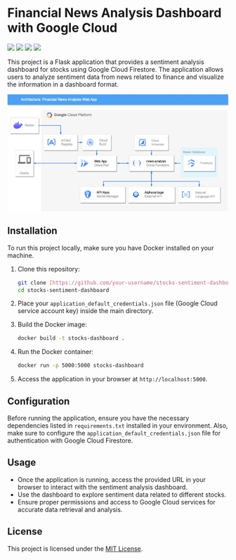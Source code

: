 # Financial News Analysis Dashboard with Google Cloud

[<img src="https://img.shields.io/badge/Flask-000000?style=for-the-badge&logo=flask&logoColor=white"/>](https://flask.palletsprojects.com/en/) [<img src="https://img.shields.io/badge/Docker-2CA5E0?style=for-the-badge&logo=docker&logoColor=white"/>](https://hub.docker.com/r/tadeop/financial-news-dashboard)
[<img src="https://img.shields.io/badge/Google_Cloud-4285F4?style=for-the-badge&logo=google-cloud&logoColor=white"/>](https://img.shields.io/badge/Google_Cloud-4285F4?style=for-the-badge&logo=google-cloud&logoColor=white)
[<img src="https://img.shields.io/badge/LinkedIn-0077B5?style=for-the-badge&logo=linkedin&logoColor=white"/>](https://www.linkedin.com/in/tadeo-deluca/)

This project is a Flask application that provides a sentiment analysis dashboard for stocks using Google Cloud Firestore. The application allows users to analyze sentiment data from news related to finance and visualize the information in a dashboard format.

<div align="center">
  <img src="app/static/stocks-dashboard-flow.jpg" alt="Financial News Analysis Architecture">
</div>

## Installation

To run this project locally, make sure you have Docker installed on your machine.

1. Clone this repository:

    ```bash
    git clone [https://github.com/your-username/stocks-sentiment-dashboard.git](https://github.com/TadeopCreator/stocks-sentiment-dashboard.git)
    cd stocks-sentiment-dashboard
    ```

2. Place your `application_default_credentials.json` file (Google Cloud service account key) inside the main directory.

3. Build the Docker image:

    ```bash
    docker build -t stocks-dashboard .
    ```

4. Run the Docker container:

    ```bash
    docker run -p 5000:5000 stocks-dashboard
    ```

5. Access the application in your browser at `http://localhost:5000`.

## Configuration

Before running the application, ensure you have the necessary dependencies listed in `requirements.txt` installed in your environment. Also, make sure to configure the `application_default_credentials.json` file for authentication with Google Cloud Firestore.

## Usage

- Once the application is running, access the provided URL in your browser to interact with the sentiment analysis dashboard.
- Use the dashboard to explore sentiment data related to different stocks.
- Ensure proper permissions and access to Google Cloud services for accurate data retrieval and analysis.

## License

This project is licensed under the [MIT License](LICENSE).
